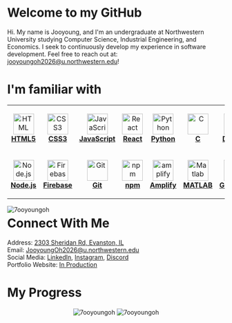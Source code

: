 # Welcome to my GitHub

Hi. My name is Jooyoung, and I'm an undergraduate at Northwestern University studying Computer Science, Industrial Engineering, and Economics. I
seek to continuously develop my experience in software development. Feel free to reach out
at: [jooyoungoh2026@u.northwestern.edu](jooyoungoh2026@u.northwestern.edu)!

# I'm familiar with

<table>
    <tr>
        <td align="center" height="108" width="108">
            <a href="https://www.w3.org/html/" target="_blank" rel="noreferrer">
                <img
                        src="https://cdn.jsdelivr.net/gh/devicons/devicon/icons/html5/html5-plain.svg"
                        width="48"
                        height="48"
                        alt="HTML"
                />
                <br/><strong>HTML5</strong>
        </td>
        <td align="center" height="108" width="108">
            <a href="https://www.w3schools.com/css/" target="_blank" rel="noreferrer">
                <img
                        src="https://cdn.jsdelivr.net/gh/devicons/devicon/icons/css3/css3-plain.svg"
                        width="48"
                        height="48"
                        alt="CSS3"
                />
                <br/><strong>CSS3</strong>
        </td>
        <td align="center" height="108" width="108">
            <a href="https://developer.mozilla.org/en-US/docs/Web/JavaScript" target="_blank" rel="noreferrer">
                <img
                        src="https://cdn.jsdelivr.net/gh/devicons/devicon/icons/javascript/javascript-plain.svg"
                        width="48"
                        height="48"
                        alt="JavaScript"
                />
                <br/><strong>JavaScript</strong>
        </td>
        <td align="center" height="108" width="108">
            <a href="https://reactjs.org/" target="_blank" rel="noreferrer">
                <img
                        src="https://cdn.jsdelivr.net/gh/devicons/devicon/icons/react/react-original.svg"
                        width="48"
                        height="48"
                        alt="React"
                />
                <br/><strong>React</strong>
        </td>
        <td align="center" height="108" width="108">
            <a href="https://www.python.org/" target="_blank" rel="noreferrer">
                <img
                        src="https://cdn.jsdelivr.net/gh/devicons/devicon/icons/python/python-original.svg"
                        width="48"
                        height="48"
                        alt="Python"
                />
                <br/><strong>Python</strong>
        </td>
        <td align="center" height="108" width="108">
            <a href="https://www.cprogramming.com/" target="_blank" rel="noreferrer">
                <img
                        src="https://cdn.jsdelivr.net/gh/devicons/devicon/icons/c/c-original.svg"
                        width="48"
                        height="48"
                        alt="C"
                />
                <br/><strong>C</strong>
        </td>
        <td align="center" height="108" width="108">
            <a href="https://www.djangoproject.com/" target="_blank" rel="noreferrer">
                <img
                        src="https://cdn.worldvectorlogo.com/logos/django.svg"
                        width="48"
                        height="48"
                        alt="C"
                />
                <br/><strong>Django</strong>
        </td>
        <td align="center" height="108" width="108">
            <a href="https://www.djangoproject.com/" target="_blank" rel="noreferrer">
                <img
                        src="https://miro.medium.com/max/300/1*_HZPBJ2WejyvkBDJo1CUwg.png"
                        width="48"
                        height="48"
                        alt="C"
                />
                <br/><strong>MongoDB</strong>
        </td>
        <td align="center" height="108" width="108">
            <a href="https://racket-lang.org/" target="_blank" rel="noreferrer">
                <img
                        src="https://racket-lang.org/img/racket-logo.svg"
                        width="48"
                        height="48"
                        alt="C"
                />
                <br/><strong>Racket</strong>
        </td>
    </tr>
    <tr>
        <td align="center" height="108" width="108">
            <a href="https://nodejs.org/en/" target="_blank" rel="noreferrer">
                <img
                        src="https://cdn.jsdelivr.net/gh/devicons/devicon/icons/nodejs/nodejs-original.svg"
                        width="48"
                        height="48"
                        alt="Node.js"
                />
                <br/><strong>Node.js</strong>
        </td>
        <td align="center" height="108" width="108">
            <a href="https://firebase.google.com/" target="_blank" rel="noreferrer">
                <img
                        src="https://cdn.jsdelivr.net/gh/devicons/devicon/icons/firebase/firebase-plain.svg"
                        width="48"
                        height="48"
                        alt="Firebase"
                />
                <br/><strong>Firebase</strong>
        </td>
        <td align="center" height="108" width="108">
            <a href="https://git-scm.com/" target="_blank" rel="noreferrer">
                <img
                        src="https://cdn.jsdelivr.net/gh/devicons/devicon/icons/git/git-original.svg"
                        width="48"
                        height="48"
                        alt="Git"
                />
                <br/><strong>Git</strong>
        </td>
        <td align="center" height="108" width="108">
            <a href="https://www.npmjs.com/" target="_blank" rel="noreferrer">
                <img
                        src="https://cdn.jsdelivr.net/gh/devicons/devicon/icons/npm/npm-original-wordmark.svg"
                        width="48"
                        height="48"
                        alt="npm"
                />
                <br/><strong>npm</strong>
        </td>
        <td align="center" height="108" width="108">
            <a href="https://aws.amazon.com/amplify/" target="_blank" rel="noreferrer">
                <img
                        src="https://docs.amplify.aws/assets/logo-dark.svg" alt="amplify"
                        width="48"
                        height="48"
                        alt="AWS"
                />
                <br/><strong>Amplify</strong>
        </td>
        <td align="center" height="108" width="108">
            <a href="https://www.mathworks.com/products/matlab.html" target="_blank" rel="noreferrer">
                <img
                        src="https://cdn.jsdelivr.net/gh/devicons/devicon/icons/matlab/matlab-original.svg"
                        width="48"
                        height="48"
                        alt="Matlab"
                />
                <br/><strong>MATLAB</strong>
        </td>
        <td align="center" height="108" width="108">
            <a href="https://graphql.org/" target="_blank" rel="noreferrer">
                <img
                        src="https://www.vectorlogo.zone/logos/graphql/graphql-icon.svg"
                        width="48"
                        height="48"
                        alt="GraphQL"
                />
                <br/><strong>GraphQL</strong>
        </td>
        <td align="center" height="108" width="108">
            <a href="https://heroku.com" target="_blank" rel="noreferrer">
                <img
                        src="https://www.vectorlogo.zone/logos/heroku/heroku-icon.svg"
                        width="48"
                        height="48"
                        alt="GraphQL"
                />
                <br/><strong>Heroku</strong>
        </td>
        <td align="center" height="108" width="108">
            <a href="https://www.sqlite.org/index.html" target="_blank" rel="noreferrer">
                <img
                        src="https://upload.wikimedia.org/wikipedia/commons/thumb/9/97/Sqlite-square-icon.svg/2048px-Sqlite-square-icon.svg.png"
                        width="48"
                        height="48"
                        alt="GraphQL"
                />
                <br/><strong>SQLite</strong>
        </td>
    </tr>
</table>

<p>
    <img
            align="left"
            src="https://github-readme-stats.vercel.app/api/top-langs?username=7ooyoungoh&layout=compact&show_icons=true&locale=en&theme=react&hide_border=True"
            alt="7ooyoungoh"
    />
</p>

# Connect With Me
Address: [2303 Sheridan Rd, Evanston, IL](https://goo.gl/maps/o6XVdvCCsCcaeD31A) <br />
Email: [JooyoungOh2026@u.northwestern.edu](JooyoungOh2026@u.northwestern.edu) <br />
Social Media: [LinkedIn](www.linkedin.com/in/7ooyoungoh), [Instagram](https://www.instagram.com/7oo.oh/), [Discord](http://discordapp.com/users/Jooyoung#7707) <br />
Portfolio Website: [ In Production ]() <br />

# My Progress

<table align="center">
    <p align="center">
        <img
                align="center"
                src="https://github-readme-stats.vercel.app/api?username=7ooyoungoh&theme=react&hide_border=true)"
                alt="7ooyoungoh"
        />
        <img
                align="center"
                src="https://github-readme-streak-stats.herokuapp.com/?user=7ooyoungoh&layout=compact&theme=react&hide_border=true"
                alt="7ooyoungoh"
        />
    </p>
</table>